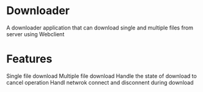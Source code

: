 # Downloader
A downloader application that can download single and multiple files from server using Webclient 

# Features
Single file download
Multiple file download
Handle the state of download to cancel operation
Handl netwrok connect and disconnent during download

